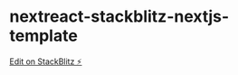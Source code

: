# nextreact-stackblitz-nextjs-template

[Edit on StackBlitz ⚡️](https://stackblitz.com/edit/next-typescript-ndjt9j)